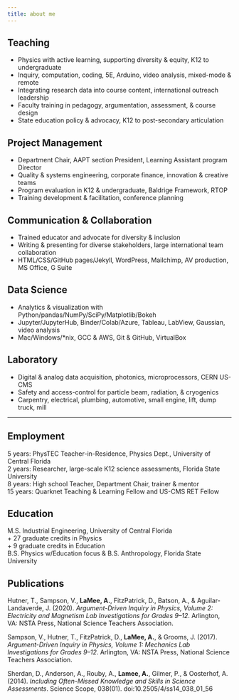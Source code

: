 ```yaml
---
title: about me
---
```


## Teaching  
- Physics with active learning, supporting diversity & equity, K12 to undergraduate  
- Inquiry, computation, coding, 5E, Arduino, video analysis, mixed-mode & remote  
- Integrating research data into course content, international outreach leadership  
- Faculty training in pedagogy, argumentation, assessment, & course design  
- State education policy & advocacy, K12 to post-secondary articulation  
## Project Management  
- Department Chair, AAPT section President, Learning Assistant program Director  
- Quality & systems engineering, corporate finance, innovation & creative teams  
- Program evaluation in K12 & undergraduate, Baldrige Framework, RTOP  
- Training development & facilitation, conference planning  
## Communication & Collaboration  
- Trained educator and advocate for diversity & inclusion  
- Writing & presenting for diverse stakeholders, large international team collaboration  
- HTML/CSS/GitHub pages/Jekyll, WordPress, Mailchimp, AV production, MS Office, G Suite  
## Data Science  
- Analytics & visualization with Python/pandas/NumPy/SciPy/Matplotlib/Bokeh  
- Jupyter/JupyterHub, Binder/Colab/Azure, Tableau, LabView, Gaussian, video analysis  
- Mac/Windows/*nix, GCC & AWS, Git & GitHub, VirtualBox  
## Laboratory  
- Digital & analog data acquisition, photonics, microprocessors, CERN US-CMS  
- Safety and access-control for particle beam, radiation, & cryogenics  
- Carpentry, electrical, plumbing, automotive, small engine, lift, dump truck, mill  
---  
## Employment  
5 years: PhysTEC Teacher-in-Residence, Physics Dept., University of Central Florida  
2 years: Researcher, large-scale K12 science assessments, Florida State University  
8 years: High school Teacher, Department Chair, trainer & mentor  
15 years: Quarknet Teaching & Learning Fellow and US-CMS RET Fellow  
## Education  
M.S. Industrial Engineering, University of Central Florida  
\+ 27 graduate credits in Physics  
\+ 9 graduate credits in Education  
B.S. Physics w/Education focus & B.S. Anthropology, Florida State University  
## Publications  
Hutner, T., Sampson, V., **LaMee, A.**, FitzPatrick, D., Batson, A., & Aguilar-Landaverde, J. (2020). *Argument-Driven Inquiry in Physics, Volume 2: Electricity and Magnetism Lab Investigations for Grades 9–12*. Arlington, VA: NSTA Press, National Science Teachers Association.  

Sampson, V., Hutner, T., FitzPatrick, D., **LaMee, A.**, & Grooms, J. (2017). *Argument-Driven Inquiry in Physics, Volume 1: Mechanics Lab Investigations for Grades 9–12*. Arlington, VA: NSTA Press, National Science Teachers Association.  

Sherdan, D., Anderson, A., Rouby, A., **Lamee, A.**, Gilmer, P., & Oosterhof, A. (2014). *Including Often-Missed Knowledge and Skills in Science Assessments*. Science Scope, 038(01). doi:10.2505/4/ss14_038_01_56  
